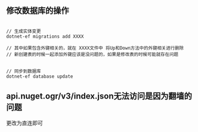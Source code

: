 ## 修改数据库的操作 
```

// 生成实体变更
dotnet-ef migrations add XXXX

// 其中如果包含外键相关的，就在 XXXX文件中 将Up和Down方法中的外键相关进行删除
// 新创建表的时候一起添加外键应该是没问题的，如果是修改表的时候可能就存在问题


// 同步到数据库
dotnet-ef database update

```


## api.nuget.ogr/v3/index.json无法访问是因为翻墙的问题 

更改为直连即可
